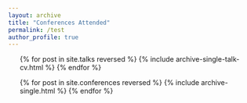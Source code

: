 ```yaml
---
layout: archive
title: "Conferences Attended"
permalink: /test
author_profile: true
---
```



  <ul>{% for post in site.talks reversed %}
    {% include archive-single-talk-cv.html %}
  {% endfor %}</ul>


  <ul>{% for post in site.conferences reversed %}
    {% include archive-single.html %}
  {% endfor %}</ul>
